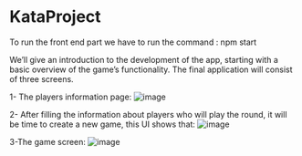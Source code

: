 

# KataProject
To run the front end part we have to run the command : npm start

We’ll give an introduction to the development of the app, starting with a basic overview of the game’s functionality. The final application will consist of three screens.

1- The players information page:
![image](https://user-images.githubusercontent.com/34302775/161647675-b8663f7e-65d8-493a-83af-e4d57ce779c2.png)

2- After filling the information about players who will play the round, it will be time to create a new game, this UI shows that:
![image](https://user-images.githubusercontent.com/34302775/161647168-1454f155-c111-40ef-8e32-3179dbba4707.png)

3-The game screen:
![image](https://user-images.githubusercontent.com/34302775/161647813-c51f02bc-bc62-4057-a328-44bcccae71d0.png)

